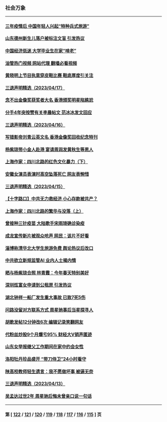 ### 社会万象
---
#### [三年疫情后 中国年轻人兴起“特种兵式旅游”](../../pages/ncid282/n13975557.md?04182045) 
#### [山东德州新生儿落户被标注文盲 引发热议](../../pages/ncid282/n13975430.md?04182045) 
#### [中国经济低迷 大学毕业生在家“啃老”](../../pages/ncid282/n13974820.md?04182045) 
#### [油管热门视频 网站代理 翻墙必看视频](http://138.2.39.72:81/youtube.html?epic-marker?04182045)
#### [黄晓明上节目执意穿皮鞋比赛 鞋底厚度引关注](../../pages/ncid282/n13975247.md?04182045) 
#### [三退声明精选（2023/04/17）](../../pages/ncid282/n13975325.md?04182045) 
#### [念不出金像奖获奖者大名 香港颁奖明星陷尴尬](../../pages/ncid282/n13975159.md?04182045) 
#### [分手4年突按赞有关李晨帖文 范冰冰发文回应](../../pages/ncid282/n13975204.md?04182045) 
#### [三退声明精选（2023/04/16）](../../pages/ncid282/n13974598.md?04182045) 
#### [写错影帝刘青云英文名 香港金像奖回收纪念特刊](../../pages/ncid282/n13974409.md?04182045) 
#### [杨紫琼带小金人赴港 宴请周润发黄秋生等恩人](../../pages/ncid282/n13974374.md?04182045) 
#### [上海作家：四川北路的红色文化暴力（下）](../../pages/ncid282/n13970758.md?04182045) 
#### [安徽女演员表演时高空坠落死亡 网友表惋惜](../../pages/ncid282/n13974123.md?04182045) 
#### [三退声明精选（2023/04/15）](../../pages/ncid282/n13973852.md?04182045) 
#### [【十字路口】中共无力救经济 小心存款被共产？](../../pages/ncid282/n13973564.md?04182045) 
#### [上海作家：四川北路的繁华与没落（上）](../../pages/ncid282/n13970750.md?04182045) 
#### [曾接种三针疫苗 大陆歌手宋雨琦确诊染疫](../../pages/ncid282/n13973539.md?04182045) 
#### [成龙宣传新片被观众呛声 网民：该片不好看](../../pages/ncid282/n13973326.md?04182045) 
#### [淄博称清华北大学生旅游免费 舆论热议后改口](../../pages/ncid282/n13973523.md?04182045) 
#### [中共欲立新规监管AI 业内人士揭内情](../../pages/ncid282/n13973472.md?04182045) 
#### [晒与杨紫琼合照 林青霞：今年春天特别美好](../../pages/ncid282/n13973193.md?04182045) 
#### [深圳炫富女申请到公租房 引发热议](../../pages/ncid282/n13973321.md?04182045) 
#### [湖北钟祥一船厂发生重大事故 已致7死5伤](../../pages/ncid282/n13973192.md?04182045) 
#### [问路没留对方联系方式 周星驰事后当星探寻人](../../pages/ncid282/n13973112.md?04182045) 
#### [胡歌发帖12分钟改6次 编辑记录笑翻网友](../../pages/ncid282/n13973095.md?04182045) 
#### [代粉丝炒股9个月爆亏95% 财经大V销声匿迹](../../pages/ncid282/n13973030.md?04182045) 
#### [山东女举报继父工作期间在家中约会女性](../../pages/ncid282/n13972839.md?04182045) 
#### [洛阳牡丹珍品盛开 “带刀侍卫”24小时看守](../../pages/ncid282/n13972836.md?04182045) 
#### [陕高校教师轻生遗言：我不愿做坏事 被逼无奈](../../pages/ncid282/n13972662.md?04182045) 
#### [三退声明精选（2023/04/13）](../../pages/ncid282/n13972502.md?04182045) 
#### [吴孟达过世2年 周星驰后悔未曾亲口说一句话](../../pages/ncid282/n13972302.md?04182045) 

---
#### 第 [ [122](./122.md?04182045) / [121](./121.md?04182045) / [120](./120.md?04182045) / [119](./119.md?04182045) / [118](./118.md?04182045) / [117](./117.md?04182045) / [116](./116.md?04182045) / [115](./115.md?04182045) ] 页
